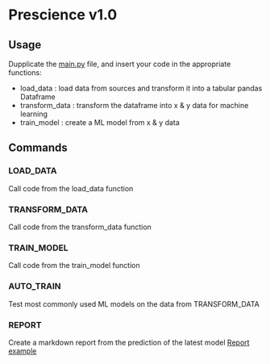 # Prescience v1.0

## Usage

Dupplicate the [main.py](./main.py) file, and insert your code in the appropriate functions:
- load_data : load data from sources and transform it into a tabular pandas Dataframe
- transform_data : transform the dataframe into x & y data for machine learning
- train_model : create a ML model from x & y data


## Commands

### LOAD_DATA
Call code from the load_data function

### TRANSFORM_DATA
Call code from the transform_data function

### TRAIN_MODEL
Call code from the train_model function

### AUTO_TRAIN
Test most commonly used ML models on the data from TRANSFORM_DATA

### REPORT
Create a markdown report from the prediction of the latest model
[Report example](./framework/report.md)